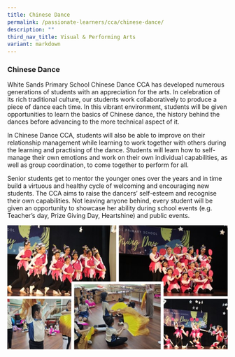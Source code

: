 ```yaml
---
title: Chinese Dance
permalink: /passionate-learners/cca/chinese-dance/
description: ""
third_nav_title: Visual & Performing Arts
variant: markdown
---
```

### **Chinese Dance**
White Sands Primary School Chinese Dance CCA has developed numerous generations of students with an appreciation for the arts. In celebration of its rich traditional culture, our students work collaboratively to produce a piece of dance each time. In this vibrant environment, students will be given opportunities to learn the basics of Chinese dance, the history behind the dances before advancing to the more technical aspect of it.

In Chinese Dance CCA, students will also be able to improve on their relationship management while learning to work together with others during the learning and practising of the dance. Students will learn how to self-manage their own emotions and work on their own individual capabilities, as well as group coordination, to come together to perform for all.

Senior students get to mentor the younger ones over the years and in time build a virtuous and healthy cycle of welcoming and encouraging new students. The CCA aims to raise the dancers’ self-esteem and recognise their own capabilities. Not leaving anyone behind, every student will be given an opportunity to showcase her ability during school events (e.g. Teacher’s day, Prize Giving Day, Heartshine) and public events.


![](/images/chi_dance.jpg)